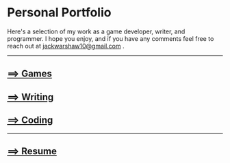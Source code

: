 # Personal Portfolio
Here's a selection of my work as a game developer, writer, and programmer. I hope you enjoy, and if you have any comments feel free to reach out at jackwarshaw10@gmail.com .

----

## [==> Games](https://jackwarshaw.github.io/Jacks-Personal-Work/games)





## [==> Writing](https://jackwarshaw.github.io/Jacks-Personal-Work/writing)





## [==> Coding](https://jackwarshaw.github.io/Jacks-Personal-Work/coding)

----

## [==> Resume](https://docs.google.com/document/d/10FdnkK4xwVWXgs2khXwUGWNUB_CtDPHAmnI-eEpOiP0/edit?usp=sharing)
